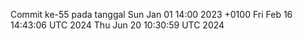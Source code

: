 Commit ke-55 pada tanggal Sun Jan 01 14:00 2023 +0100
Fri Feb 16 14:43:06 UTC 2024
Thu Jun 20 10:30:59 UTC 2024
